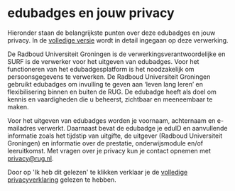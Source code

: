# edubadges en jouw privacy

Hieronder staan de belangrijkste punten over deze edubadges en jouw privacy. In de [volledige versie](https://raw.githubusercontent.com/edubadges/privacy/master/radboud-universiteit-groningen/edubadges-formal-text-nl.md) wordt in detail ingegaan op deze verwerking.

De Radboud Universiteit Groningen is de verwerkingsverantwoordelijke en SURF is de verwerker voor het uitgeven van edubadges. Voor het functioneren van het edubadgesplatform is het noodzakelijk om persoonsgegevens te verwerken. De Radboud Universiteit Groningen gebruikt edubadges om invulling te geven aan ‘leven lang leren’ en flexibilisering binnen en buiten de RUG. De edubadge heeft als doel om kennis en vaardigheden die u beheerst, zichtbaar en meeneembaar te maken.

Voor het uitgeven van edubadges worden je voornaam, achternaam en e-mailadres verwerkt. Daarnaast bevat de edubadge je eduID en aanvullende informatie zoals het tijdstip van uitgifte, de uitgever (Radboud Universiteit Groningen) en informatie over de prestatie, onderwijsmodule en/of leeruitkomst. Met vragen over je privacy kun je contact opnemen met [privacy@rug.nl](mailto:privacy@rug.nl).

Door op 'Ik heb dit gelezen' te klikken verklaar je de [volledige privacyverklaring](https://raw.githubusercontent.com/edubadges/privacy/master/radboud-universiteit-groningen/edubadges-formal-text-nl.md) gelezen te hebben.